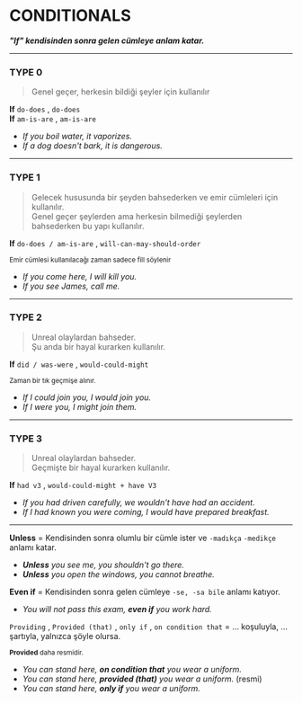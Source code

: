 # CONDITIONALS

***"If" kendisinden sonra gelen cümleye anlam katar.***

---

### TYPE 0 

> Genel geçer, herkesin bildiği şeyler için kullanılır

**If** `do-does` , `do-does` <br>
**If** `am-is-are` , `am-is-are`

* _If you boil water, it vaporizes._
* _If a dog doesn't bark, it is dangerous._

---

### TYPE 1

> Gelecek hususunda bir şeyden bahsederken ve emir cümleleri için kullanılır. <br>
> Genel geçer şeylerden ama herkesin bilmediği şeylerden bahsederken bu yapı kullanılır.

**If** `do-does / am-is-are` , `will-can-may-should-order`

<sup>Emir cümlesi kullanılacağı zaman sadece fill söylenir</sup>

* _If you come here, I will kill you._
* _If you see James, call me._

---

### TYPE 2

> Unreal olaylardan bahseder. <br>
> Şu anda bir hayal kurarken kullanılır.

**If** `did / was-were` , `would-could-might`

<sup>Zaman bir tık geçmişe alınır.</sup>

* _If I could join you, I would join you._
* _If I were you, I might join them._

---

### TYPE 3

> Unreal olaylardan bahseder. <br>
> Geçmişte bir hayal kurarken kullanılır.

**If** `had v3` , `would-could-might + have V3` 

* _If you had driven carefully, we wouldn't have had an accident._
* _If I had known you were coming, I would have prepared breakfast._

---

**Unless** = Kendisinden sonra olumlu bir cümle ister ve `-madıkça` `-medikçe` anlamı katar. <br>
* _**Unless** you see me, you shouldn't go there._ <br>
* _**Unless** you open the windows, you cannot breathe._ <br>

**Even if** = Kendisinden sonra gelen cümleye `-se, -sa bile` anlamı katıyor.
* _You will not pass this exam, **even if** you work hard._

`Providing` , `Provided (that)` , `only if` , `on condition that` = ... koşuluyla, ... şartıyla, yalnızca şöyle olursa.

<sup>**Provided** daha resmidir.</sup>

* _You can stand here, **on condition that** you wear a uniform._
* _You can stand here, **provided (that)** you wear a uniform._ (resmi)
* _You can stand here, **only if** you wear a uniform._
